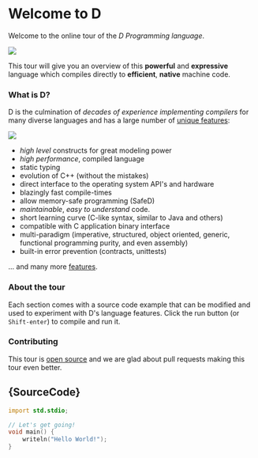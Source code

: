 # Welcome to D

Welcome to the online tour of the *D Programming language*.

<img src="static/img/dman.png" class="img-left visible-xs" id="dman-front-mobile" />

This tour will give you an overview of this __powerful__ and __expressive__
language which compiles directly to __efficient__, __native__ machine code.

<div class="clear visible-xs"></div>

### What is D?

D is the culmination of _decades of experience implementing compilers_
for many diverse languages and has a large number of
[unique features](http://dlang.org/overview.html):

<img src="static/img/dman.png" class="img-left hidden-xs" id="dman-front-desktop" />

- _high level_ constructs for great modeling power
- _high performance_, compiled language
- static typing
- evolution of C++ (without the mistakes)
- direct interface to the operating system API's and hardware
- blazingly fast compile-times
- allow memory-safe programming (SafeD)
- _maintainable_, _easy to understand_ code.
- short learning curve (C-like syntax, similar to Java and others)
- compatible with C application binary interface
- multi-paradigm (imperative, structured, object oriented, generic, functional programming purity, and even assembly)
- built-in error prevention (contracts, unittests)

... and many more [features](http://dlang.org/overview.html).

<div class="clear hidden-xs"></div>

### About the tour

Each section comes with a source code example that can be modified and used
to experiment with D's language features.
Click the run button (or `Shift-enter`) to compile and run it.

### Contributing

This tour is [open source](https://github.com/stonemaster/dlang-tour/tree/master/public/content/en)
and we are glad about pull requests making this tour even better.

## {SourceCode}

```d
import std.stdio;

// Let's get going!
void main() {
    writeln("Hello World!");
}
```
